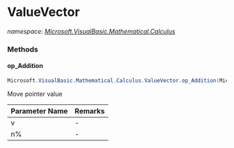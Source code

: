 ﻿# ValueVector
_namespace: [Microsoft.VisualBasic.Mathematical.Calculus](./index.md)_





### Methods

#### op_Addition
```csharp
Microsoft.VisualBasic.Mathematical.Calculus.ValueVector.op_Addition(Microsoft.VisualBasic.Mathematical.Calculus.ValueVector,System.Int32)
```
Move pointer value

|Parameter Name|Remarks|
|--------------|-------|
|v|-|
|n%|-|



